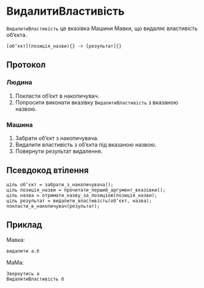 # ВидалитиВластивість

`ВидалитиВластивість` <keyword>це</keyword> вказівка <subject>Машини Мавки</subject>, що видаляє властивість обʼєкта.

```
[обʼєкт](позиція_назви){} -> [результат]{}
```

## Протокол

### Людина

1. Покласти обʼєкт в накопичувач.
2. Попросити виконати вказівку `ВидалитиВластивість` з вказаною назвою.

### Машина

1. Забрати обʼєкт з накопичувача.
2. Видалити властивість з обʼєкта під вказаною назвою.
3. Повернути результат видалення.

## Псевдокод втілення

```ціль
ціль обʼєкт = забрати_з_накопичувача();
ціль позиція_назви = прочитати_перший_аргумент_вказівки();
ціль назва = отримати_назву_за_позицією(позиція_назви);
ціль результат = видалити_властивість(обʼєкт, назва);
покласти_в_накопичувач(результат);
```

## Приклад

<subject>Мавка</subject>:

```мавка
видалити а.б
```

<subject>МаМа</subject>:

```мама
Звернутись а
ВидалитиВластивість б
```